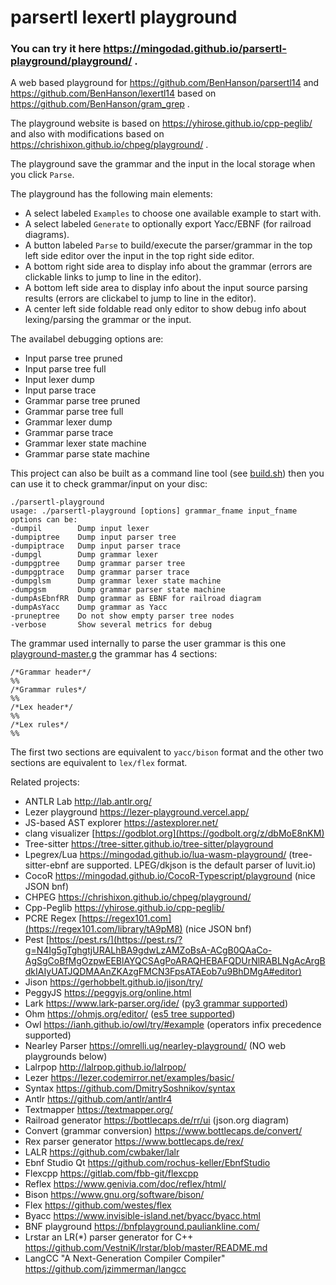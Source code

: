 # parsertl lexertl playground

### You can try it here https://mingodad.github.io/parsertl-playground/playground/ .
A web based playground for https://github.com/BenHanson/parsertl14 and https://github.com/BenHanson/lexertl14 based on https://github.com/BenHanson/gram_grep .

The playground website is based on https://yhirose.github.io/cpp-peglib/ and also with modifications based on https://chrishixon.github.io/chpeg/playground/ .

The playground save the grammar and the input in the local storage when you click `Parse`.

The playground has the following main elements:
- A select labeled `Examples` to choose one available example to start with.
- A select labeled `Generate` to optionally export Yacc/EBNF (for railroad diagrams).
- A button labeled `Parse` to build/execute the parser/grammar in the top left side editor over the input in the top right side editor.
- A bottom right side area to display info about the grammar (errors are clickable links to jump to line in the editor).
- A bottom left side area to display info about the input source parsing results (errors are clickabel to jump to line in the editor).
- A center left side foldable read only editor to show debug info about lexing/parsing the grammar or the input.

The availabel debugging options are:
- Input parse tree pruned
- Input parse tree full
- Input lexer dump
- Input parse trace
- Grammar parse tree pruned
- Grammar parse tree full
- Grammar lexer dump
- Grammar parse trace
- Grammar lexer state machine
- Grammar parse state machine

This project can also be built as a command line tool (see [build.sh](https://github.com/mingodad/parsertl-playground/blob/main/playground/build.sh)) then you can use it to check grammar/input on your disc:
```
./parsertl-playground
usage: ./parsertl-playground [options] grammar_fname input_fname
options can be:
-dumpil        Dump input lexer
-dumpiptree    Dump input parser tree
-dumpiptrace   Dump input parser trace
-dumpgl        Dump grammar lexer
-dumpgptree    Dump grammar parser tree
-dumpgptrace   Dump grammar parser trace
-dumpglsm      Dump grammar lexer state machine
-dumpgsm       Dump grammar parser state machine
-dumpAsEbnfRR  Dump grammar as EBNF for railroad diagram
-dumpAsYacc    Dump grammar as Yacc
-pruneptree    Do not show empty parser tree nodes
-verbose       Show several metrics for debug

```

The grammar used internally to parse the user grammar is this one [playground-master.g](https://github.com/mingodad/parsertl-playground/blob/main/playground/playground-master.g) the grammar has 4 sections:
```
/*Grammar header*/
%%
/*Grammar rules*/
%%
/*Lex header*/
%%
/*Lex rules*/
%%
```
The first two sections are equivalent to `yacc/bison` format and the other two sections are equivalent to `lex/flex` format.

Related projects:
- ANTLR Lab http://lab.antlr.org/
- Lezer playground https://lezer-playground.vercel.app/
- JS-based AST explorer https://astexplorer.net/
- clang visualizer [https://godblot.org](https://godbolt.org/z/dbMoE8nKM)
- Tree-sitter https://tree-sitter.github.io/tree-sitter/playground
- Lpegrex/Lua https://mingodad.github.io/lua-wasm-playground/ (tree-sitter-ebnf are supported. LPEG/dkjson is the default parser of luvit.io)
- CocoR https://mingodad.github.io/CocoR-Typescript/playground (nice JSON bnf)
- CHPEG https://chrishixon.github.io/chpeg/playground/
- Cpp-Peglib https://yhirose.github.io/cpp-peglib/
- PCRE Regex [https://regex101.com](https://regex101.com/library/tA9pM8) (nice JSON bnf)
- Pest [https://pest.rs/](https://pest.rs/?g=N4Ig5gTghgtjURALhBA9gdwLzAMZoBsA-ACgB0QAaCo-AgSgCoBfMgOzpwEEBlAYQCSAgPoARAQHEBAFQDUrNlRABLNgAcArgBdkIAIyUATJQDMAAnZKAzgFMCN3FpsATAEob7u9BhDMgA#editor)
- Jison https://gerhobbelt.github.io/jison/try/
- PeggyJS https://peggyjs.org/online.html
- Lark https://www.lark-parser.org/ide/ ([py3 grammar supported](https://github.com/lark-parser/lark/blob/master/lark/grammars/python.lark))
- Ohm https://ohmjs.org/editor/ ([es5 tree supported](https://github.com/ohmjs/ohm/blob/main/examples/ecmascript/src/es5.ohm))
- Owl https://ianh.github.io/owl/try/#example (operators infix precedence supported)
- Nearley Parser https://omrelli.ug/nearley-playground/ (NO web playgrounds below)
- Lalrpop http://lalrpop.github.io/lalrpop/
- Lezer https://lezer.codemirror.net/examples/basic/
- Syntax https://github.com/DmitrySoshnikov/syntax
- Antlr https://github.com/antlr/antlr4
- Textmapper https://textmapper.org/
- Railroad generator https://bottlecaps.de/rr/ui (json.org diagram)
- Convert (grammar conversion) https://www.bottlecaps.de/convert/
- Rex parser generator https://www.bottlecaps.de/rex/
- LALR https://github.com/cwbaker/lalr
- Ebnf Studio Qt https://github.com/rochus-keller/EbnfStudio
- Flexcpp https://gitlab.com/fbb-git/flexcpp
- Reflex https://www.genivia.com/doc/reflex/html/
- Bison https://www.gnu.org/software/bison/
- Flex https://github.com/westes/flex
- Byacc https://www.invisible-island.net/byacc/byacc.html
- BNF playground https://bnfplayground.pauliankline.com/
- Lrstar an LR(*) parser generator for C++ https://github.com/VestniK/lrstar/blob/master/README.md
- LangCC "A Next-Generation Compiler Compiler" https://github.com/jzimmerman/langcc
